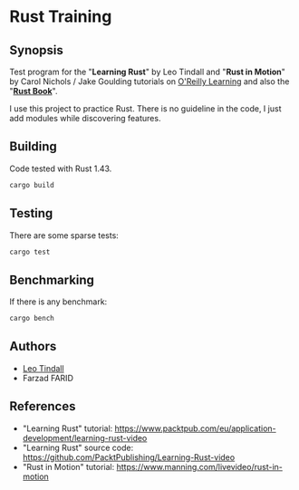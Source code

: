 # Rust Training

## Synopsis

Test program for the "**Learning Rust**" by Leo Tindall and "**Rust in Motion**" by Carol Nichols / 
Jake Goulding tutorials on [O'Reilly Learning](https://learning.oreilly.com) and also the 
"**[Rust Book](https://doc.rust-lang.org/book/)**".

I use this project to practice Rust. There is no guideline in the code, I just add
modules while discovering features.

## Building

Code tested with Rust 1.43.

```bash
cargo build
```

## Testing

There are some sparse tests:

```bash
cargo test
```
## Benchmarking

If there is any benchmark: 

```bash
cargo bench
```

## Authors

* [Leo Tindall](https://learning.oreilly.com/search/?query=author%3A%22Leo%20Tindall%22&extended_publisher_data=true&highlight=true&include_assessments=false&include_case_studies=true&include_courses=true&include_orioles=true&include_playlists=true&include_collections=true&include_notebooks=true&is_academic_institution_account=false&source=user&sort=relevance&facet_json=true&page=0)
* Farzad FARID

## References

* "Learning Rust" tutorial: https://www.packtpub.com/eu/application-development/learning-rust-video
* "Learning Rust" source code: https://github.com/PacktPublishing/Learning-Rust-video
* "Rust in Motion" tutorial: https://www.manning.com/livevideo/rust-in-motion
